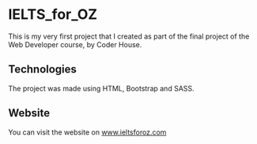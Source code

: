 # IELTS_for_OZ
This is my very first project that I created as part of the final project of the Web Developer course, by Coder House.

## Technologies
The project was made using HTML, Bootstrap and SASS.

## Website
You can visit the website on www.ieltsforoz.com
